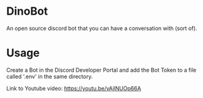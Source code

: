 # DinoBot

An open source discord bot that you can have a conversation with (sort of).

# Usage

Create a Bot in the Discord Developer Portal and add the Bot Token to a file called '.env' in the same directory.


Link to Youtube video: <a href="https://youtu.be/vAjlNUOp66A">https://youtu.be/vAjlNUOp66A</a>
